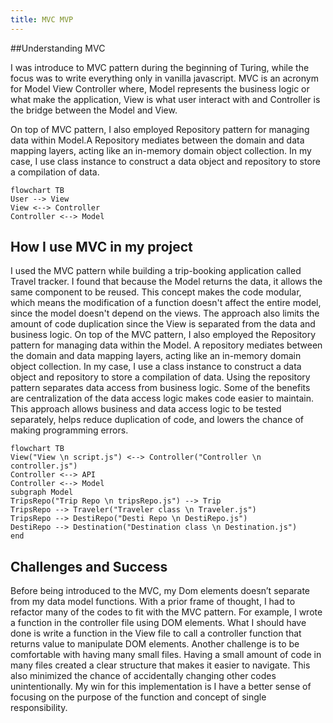 ```yaml
---
title: MVC MVP
---
```


##Understanding MVC


I was introduce to MVC pattern during the beginning of Turing, while the focus was to write everything only in vanilla javascript. MVC is an acronym for Model View Controller where, Model represents the business logic or what make the application, View is what user interact with and Controller is the bridge between the Model and View. 

On top of MVC pattern, I also employed Repository pattern for managing data within Model.A Repository mediates between the domain and data mapping layers, acting like an in-memory domain object collection. In my case, I use class instance to construct a data object and repository to store a compilation of data. 


```mermaid
flowchart TB
User --> View
View <--> Controller
Controller <--> Model
```


## How I use MVC in my project

I used the MVC pattern while building a trip-booking application called Travel tracker. I found that because the Model returns the data, it allows the same component to be reused. This concept makes the code modular, which means the modification of a function doesn't affect the entire model, since the model doesn't depend on the views. The approach also limits the amount of code duplication since the View is separated from the data and business logic.
On top of the MVC pattern, I also employed the Repository pattern for managing data within the Model.  A repository mediates between the domain and data mapping layers, acting like an in-memory domain object collection. In my case, I use a class instance to construct a data object and repository to store a compilation of data. 
Using the repository pattern separates data access from business logic. Some of the benefits are centralization of the data access logic makes code easier to maintain. This approach allows business and data access logic to be tested separately, helps reduce duplication of code, and lowers the chance of making programming errors. 

```mermaid
flowchart TB
View("View \n script.js") <--> Controller("Controller \n controller.js")
Controller <--> API
Controller <--> Model
subgraph Model
TripsRepo("Trip Repo \n tripsRepo.js") --> Trip
TripsRepo --> Traveler("Traveler class \n Traveler.js")
TripsRepo --> DestiRepo("Desti Repo \n DestiRepo.js")
DestiRepo --> Destination("Destination class \n Destination.js")
end
```
## Challenges and Success

Before being introduced to the MVC, my Dom elements doesn’t separate from my data model functions. With a prior frame of thought,  I had to refactor many of the codes to fit with the MVC pattern. For example, I wrote a function in the controller file using DOM elements. What I should have done is write a function in the View file to call a controller function that returns value to manipulate DOM elements.
Another challenge is to be comfortable with having many small files. Having a small amount of code in many files created a clear structure that makes it easier to navigate. This also minimized the chance of accidentally changing other codes unintentionally. 
My win for this implementation is I have a better sense of focusing on the purpose of the function and concept of single responsibility.


